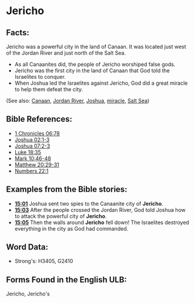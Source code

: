 # Jericho

## Facts:

Jericho was a powerful city in the land of Canaan. It was located just west of the Jordan River and just north of the Salt Sea.

* As all Canaanites did, the people of Jericho worshiped false gods.
* Jericho was the first city in the land of Canaan that God told the Israelites to conquer.
* When Joshua led the Israelites against Jericho, God did a great miracle to help them defeat the city.

(See also: [Canaan](../names/canaan.md), [Jordan River](../names/jordanriver.md), [Joshua](../names/joshua.md), [miracle](../kt/miracle.md), [Salt Sea](../names/saltsea.md))

## Bible References:

* [1 Chronicles 06:78](rc://en/tn/help/1ch/06/78)
* [Joshua 02:1-3](rc://en/tn/help/jos/02/01)
* [Joshua 07:2-3](rc://en/tn/help/jos/07/02)
* [Luke 18:35](rc://en/tn/help/luk/18/35)
* [Mark 10:46-48](rc://en/tn/help/mrk/10/46)
* [Matthew 20:29-31](rc://en/tn/help/mat/20/29)
* [Numbers 22:1](rc://en/tn/help/num/22/1)

## Examples from the Bible stories:

* __[15:01](rc://en/tn/help/obs/15/01)__ Joshua sent two spies to the Canaanite city of __Jericho__.
* __[15:03](rc://en/tn/help/obs/15/03)__ After the people crossed the Jordan River, God told Joshua how to attack the powerful city of __Jericho__.
* __[15:05](rc://en/tn/help/obs/15/05)__ Then the walls around __Jericho__ fell down! The Israelites destroyed everything in the city as God had commanded.

## Word Data:

* Strong's: H3405, G2410

## Forms Found in the English ULB:

Jericho, Jericho's
